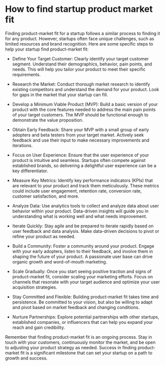 # How to find startup product market fit

Finding product-market fit for a startup follows a similar process to finding it for any product. However, startups often face unique challenges, such as limited resources and brand recognition. Here are some specific steps to help your startup find product-market fit:

* Define Your Target Customer: Clearly identify your target customer segment. Understand their demographics, behavior, pain points, and needs. This will help you tailor your product to meet their specific requirements.

* Research the Market: Conduct thorough market research to identify existing competitors and understand the demand for your product. Look for gaps in the market that your startup can fill.

* Develop a Minimum Viable Product (MVP): Build a basic version of your product with the core features needed to address the main pain points of your target customers. The MVP should be functional enough to demonstrate the value proposition.

* Obtain Early Feedback: Share your MVP with a small group of early adopters and beta testers from your target market. Actively seek feedback and use their input to make necessary improvements and iterations.

* Focus on User Experience: Ensure that the user experience of your product is intuitive and seamless. Startups often compete against established brands, so delivering a delightful user experience can be a key differentiator.

* Measure Key Metrics: Identify key performance indicators (KPIs) that are relevant to your product and track them meticulously. These metrics could include user engagement, retention rate, conversion rate, customer satisfaction, and more.

* Analyze Data: Use analytics tools to collect and analyze data about user behavior within your product. Data-driven insights will guide you in understanding what is working well and what needs improvement.

* Iterate Quickly: Stay agile and be prepared to iterate rapidly based on user feedback and data analysis. Make data-driven decisions to pivot or refine your product as needed.

* Build a Community: Foster a community around your product. Engage with your early adopters, listen to their feedback, and involve them in shaping the future of your product. A passionate user base can drive organic growth and word-of-mouth marketing.

* Scale Gradually: Once you start seeing positive traction and signs of product-market fit, consider scaling your marketing efforts. Focus on channels that resonate with your target audience and optimize your user acquisition strategies.

* Stay Committed and Flexible: Building product-market fit takes time and persistence. Be committed to your vision, but also be willing to adapt and pivot based on market feedback and changing conditions.

* Nurture Partnerships: Explore potential partnerships with other startups, established companies, or influencers that can help you expand your reach and gain credibility.

Remember that finding product-market fit is an ongoing process. Stay in touch with your customers, continuously monitor the market, and be open to adjusting your product strategy as needed. Success in finding product-market fit is a significant milestone that can set your startup on a path to growth and success.